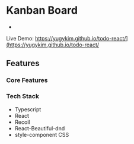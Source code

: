 
# Kanban Board
- 
Live Demo: https://yugykim.github.io/todo-react/](https://yugykim.github.io/todo-react/

## Features

### Core Features


### Tech Stack
- Typescript
- React 
- Recoil 
- React-Beautiful-dnd 
- style-component CSS
